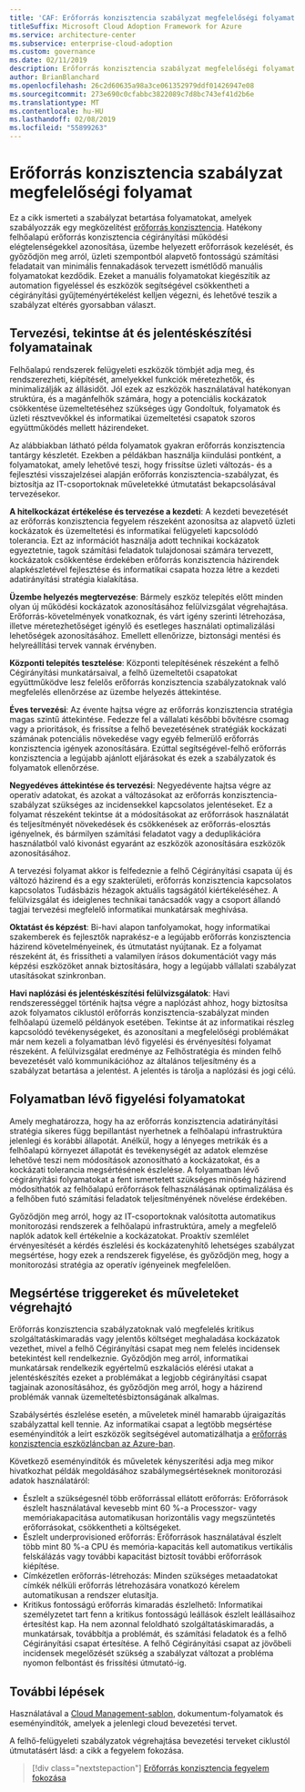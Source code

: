 ```yaml
---
title: 'CAF: Erőforrás konzisztencia szabályzat megfelelőségi folyamat'
titleSuffix: Microsoft Cloud Adoption Framework for Azure
ms.service: architecture-center
ms.subservice: enterprise-cloud-adoption
ms.custom: governance
ms.date: 02/11/2019
description: Erőforrás konzisztencia szabályzat megfelelőségi folyamat
author: BrianBlanchard
ms.openlocfilehash: 26c2d60635a98a3ce061352979ddf01426947e08
ms.sourcegitcommit: 273e690c0cfabbc3822089c7d8bc743ef41d2b6e
ms.translationtype: MT
ms.contentlocale: hu-HU
ms.lasthandoff: 02/08/2019
ms.locfileid: "55899263"
---
```

# <a name="resource-consistency-policy-compliance-processes"></a>Erőforrás konzisztencia szabályzat megfelelőségi folyamat

Ez a cikk ismerteti a szabályzat betartása folyamatokat, amelyek szabályozzák egy megközelítést [erőforrás konzisztencia](./overview.md). Hatékony felhőalapú erőforrás konzisztencia cégirányítási működési elégtelenségekkel azonosítása, üzembe helyezett erőforrások kezelését, és győződjön meg arról, üzleti szempontból alapvető fontosságú számítási feladatait van minimális fennakadások tervezett ismétlődő manuális folyamatokat kezdődik. Ezeket a manuális folyamatokat kiegészítik az automation figyeléssel és eszközök segítségével csökkentheti a cégirányítási gyűjteményértékelést kelljen végezni, és lehetővé teszik a szabályzat eltérés gyorsabban választ.

## <a name="planning-review-and-reporting-processes"></a>Tervezési, tekintse át és jelentéskészítési folyamatainak

Felhőalapú rendszerek felügyeleti eszközök tömbjét adja meg, és rendszerezheti, kiépítését, amelyekkel funkciók méretezhetők, és minimalizálják az állásidőt. Jól ezek az eszközök használatával hatékonyan struktúra, és a magánfelhők számára, hogy a potenciális kockázatok csökkentése üzemeltetéséhez szükséges úgy Gondoltuk, folyamatok és üzleti résztvevőkkel és informatikai üzemeltetési csapatok szoros együttműködés mellett házirendeket.

Az alábbiakban látható példa folyamatok gyakran erőforrás konzisztencia tantárgy készletét. Ezekben a példákban használja kiindulási pontként, a folyamatokat, amely lehetővé teszi, hogy frissítse üzleti változás- és a fejlesztési visszajelzései alapján erőforrás konzisztencia-szabályzat, és biztosítja az IT-csoportoknak műveletekké útmutatást bekapcsolásával tervezésekor.

**A hitelkockázat értékelése és tervezése a kezdeti**: A kezdeti bevezetését az erőforrás konzisztencia fegyelem részeként azonosítsa az alapvető üzleti kockázatok és üzemeltetési és informatikai felügyeleti kapcsolódó tolerancia. Ezt az információt használja adott technikai kockázatok egyeztetnie, tagok számítási feladatok tulajdonosai számára tervezett, kockázatok csökkentése érdekében erőforrás konzisztencia házirendek alapkészletével fejlesztése és informatikai csapata hozza létre a kezdeti adatirányítási stratégia kialakítása.

**Üzembe helyezés megtervezése**: Bármely eszköz telepítés előtt minden olyan új működési kockázatok azonosításához felülvizsgálat végrehajtása. Erőforrás-követelmények vonatkoznak, és várt igény szerinti létrehozása, illetve méretezhetőséget igénylő és esetleges használati optimalizálási lehetőségek azonosításához. Emellett ellenőrizze, biztonsági mentési és helyreállítási tervek vannak érvényben.

**Központi telepítés tesztelése**: Központi telepítésének részeként a felhő Cégirányítási munkatársaival, a felhő üzemeltetői csapatokat együttműködve lesz felelős erőforrás konzisztencia szabályzatoknak való megfelelés ellenőrzése az üzembe helyezés áttekintése.

**Éves tervezési**: Az évente hajtsa végre az erőforrás konzisztencia stratégia magas szintű áttekintése. Fedezze fel a vállalati későbbi bővítésre csomag vagy a prioritások, és frissítse a felhő bevezetésének stratégiák kockázati számának potenciális növekedése vagy egyéb felmerülő erőforrás konzisztencia igények azonosítására. Ezúttal segítségével-felhő erőforrás konzisztencia a legújabb ajánlott eljárásokat és ezek a szabályzatok és folyamatok ellenőrzése.

**Negyedéves áttekintése és tervezési**: Negyedévente hajtsa végre az operatív adatokat, és azokat a változásokat az erőforrás konzisztencia-szabályzat szükséges az incidensekkel kapcsolatos jelentéseket. Ez a folyamat részeként tekintse át a módosításokat az erőforrások használatát és teljesítményét növekedések és csökkenések az erőforrás-elosztás igényelnek, és bármilyen számítási feladatot vagy a deduplikációra használatból való kivonást egyaránt az eszközök azonosítására eszközök azonosításához.

A tervezési folyamat akkor is felfedeznie a felhő Cégirányítási csapata új és változó házirend és a egy szakterületi, erőforrás konzisztencia kapcsolatos kapcsolatos Tudásbázis hézagok aktuális tagságától kiértékeléséhez. A felülvizsgálat és ideiglenes technikai tanácsadók vagy a csoport állandó tagjai tervezési megfelelő informatikai munkatársak meghívása.

**Oktatást és képzést**: Bi-havi alapon tanfolyamokat, hogy informatikai szakemberek és fejlesztők naprakész-e a legújabb erőforrás konzisztencia házirend követelményeinek, és útmutatást nyújtanak. Ez a folyamat részeként át, és frissítheti a valamilyen írásos dokumentációt vagy más képzési eszközöket annak biztosítására, hogy a legújabb vállalati szabályzat utasításokat szinkronban.

**Havi naplózási és jelentéskészítési felülvizsgálatok**: Havi rendszerességgel történik hajtsa végre a naplózást ahhoz, hogy biztosítsa azok folyamatos ciklustól erőforrás konzisztencia-szabályzat minden felhőalapú üzemelő példányok esetében. Tekintse át az informatikai részleg kapcsolódó tevékenységeket, és azonosítani a megfelelőségi problémákat már nem kezeli a folyamatban lévő figyelési és érvényesítési folyamat részeként. A felülvizsgálat eredménye az Felhőstratégia és minden felhő bevezetését való kommunikációhoz az általános teljesítmény és a szabályzat betartása a jelentést. A jelentés is tárolja a naplózási és jogi célú.

## <a name="ongoing-monitoring-processes"></a>Folyamatban lévő figyelési folyamatokat

Amely meghatározza, hogy ha az erőforrás konzisztencia adatirányítási stratégia sikeres függ bepillantást nyerhetnek a felhőalapú infrastruktúra jelenlegi és korábbi állapotát. Anélkül, hogy a lényeges metrikák és a felhőalapú környezet állapotát és tevékenységét az adatok elemzése lehetővé teszi nem módosítások azonosítható a kockázatokat, és a kockázati tolerancia megsértésének észlelése. A folyamatban lévő cégirányítási folyamatokat a fent ismertetett szükséges minőség házirend módosíthatók az felhőalapú erőforrások felhasználásának optimalizálása és a felhőben futó számítási feladatok teljesítményének növelése érdekében.

Győződjön meg arról, hogy az IT-csoportoknak valósította automatikus monitorozási rendszerek a felhőalapú infrastruktúra, amely a megfelelő naplók adatok kell értékelnie a kockázatokat. Proaktív szemlélet érvényesítését a kérdés észlelési és kockázatenyhítő lehetséges szabályzat megsértése, hogy ezek a rendszerek figyelése, és győződjön meg, hogy a monitorozási stratégia az operatív igényeinek megfelelően.

## <a name="violation-triggers-and-enforcement-actions"></a>Megsértése triggereket és műveleteket végrehajtó

Erőforrás konzisztencia szabályzatoknak való megfelelés kritikus szolgáltatáskimaradás vagy jelentős költséget meghaladása kockázatok vezethet, mivel a felhő Cégirányítási csapat meg nem felelés incidensek betekintést kell rendelkeznie. Győződjön meg arról, informatikai munkatársak rendelkezik egyértelmű eszkalációs elérési utakat a jelentéskészítés ezeket a problémákat a legjobb cégirányítási csapat tagjainak azonosításához, és győződjön meg arról, hogy a házirend problémák vannak üzemeltetésbiztonságának alkalmas.  

Szabálysértés észlelése esetén, a műveletek minél hamarabb újraigazítás szabályzattal kell tennie. Az informatikai csapat a legtöbb megsértése eseményindítók a leírt eszközök segítségével automatizálhatja a [erőforrás konzisztencia eszközláncban az Azure-ban](toolchain.md).

Következő eseményindítók és műveletek kényszerítési adja meg mikor hivatkozhat példák megoldásához szabálymegsértéseknek monitorozási adatok használatáról:

- Észlelt a szükségesnél több erőforrással ellátott erőforrás: Erőforrások észlelt használatával kevesebb mint 60 %-a Processzor- vagy memóriakapacitása automatikusan horizontális vagy megszüntetés erőforrásokat, csökkentheti a költségeket.
- Észlelt underprovisioned erőforrás: Erőforrások használatával észlelt több mint 80 %-a CPU és memória-kapacitás kell automatikus vertikális felskálázás vagy további kapacitást biztosít további erőforrások kiépítése.
- Címkézetlen erőforrás-létrehozás: Minden szükséges metaadatokat címkék nélküli erőforrás létrehozására vonatkozó kérelem automatikusan a rendszer elutasítja.
- Kritikus fontosságú erőforrás kimaradás észlelhető: Informatikai személyzetet tart fenn a kritikus fontosságú leállások észlelt leállásaihoz értesítést kap. Ha nem azonnal feloldható szolgáltatáskimaradás, a munkatársak, továbbítja a problémát, és számítási feladatok és a felhő Cégirányítási csapat értesítése. A felhő Cégirányítási csapat az jövőbeli incidensek megelőzését szükség a szabályzat változat a probléma nyomon felbontást és frissítési útmutató-ig.

## <a name="next-steps"></a>További lépések

Használatával a [Cloud Management-sablon](./template.md), dokumentum-folyamatok és eseményindítók, amelyek a jelenlegi cloud bevezetési tervet.

A felhő-felügyeleti szabályzatok végrehajtása bevezetési terveket ciklustól útmutatásért lásd: a cikk a fegyelem fokozása.

> [!div class="nextstepaction"]
> [Erőforrás konzisztencia fegyelem fokozása](./discipline-improvement.md)
